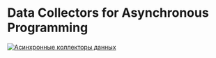 # Data Collectors for Asynchronous Programming

[![Асинхронные коллекторы данных](https://img.youtube.com/vi/tgodt1JL6II/0.jpg)](https://www.youtube.com/watch?v=tgodt1JL6II)
